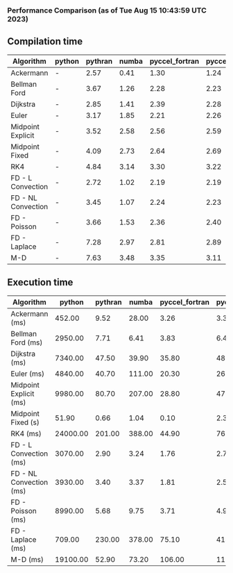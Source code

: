 ### Performance Comparison (as of Tue Aug 15 10:43:59 UTC 2023)
## Compilation time
Algorithm                 | python                    | pythran                   | numba                     | pyccel_fortran            | pyccel_c                 
------------------------- | ------------------------- | ------------------------- | ------------------------- | ------------------------- | -------------------------
Ackermann                 | -                         | 2.57                      | 0.41                      | 1.30                      | 1.24                     
Bellman Ford              | -                         | 3.67                      | 1.26                      | 2.28                      | 2.23                     
Dijkstra                  | -                         | 2.85                      | 1.41                      | 2.39                      | 2.28                     
Euler                     | -                         | 3.17                      | 1.85                      | 2.21                      | 2.26                     
Midpoint Explicit         | -                         | 3.52                      | 2.58                      | 2.56                      | 2.59                     
Midpoint Fixed            | -                         | 4.09                      | 2.73                      | 2.64                      | 2.69                     
RK4                       | -                         | 4.84                      | 3.14                      | 3.30                      | 3.22                     
FD - L Convection         | -                         | 2.72                      | 1.02                      | 2.19                      | 2.19                     
FD - NL Convection        | -                         | 3.45                      | 1.07                      | 2.24                      | 2.23                     
FD - Poisson              | -                         | 3.66                      | 1.53                      | 2.36                      | 2.40                     
FD - Laplace              | -                         | 7.28                      | 2.97                      | 2.81                      | 2.89                     
M-D                       | -                         | 7.63                      | 3.48                      | 3.35                      | 3.11                     

## Execution time
Algorithm                 | python                    | pythran                   | numba                     | pyccel_fortran            | pyccel_c                 
------------------------- | ------------------------- | ------------------------- | ------------------------- | ------------------------- | -------------------------
Ackermann (ms)            | 452.00                    | 9.52                      | 28.00                     | 3.26                      | 3.30                     
Bellman Ford (ms)         | 2950.00                   | 7.71                      | 6.41                      | 3.83                      | 6.45                     
Dijkstra (ms)             | 7340.00                   | 47.50                     | 39.90                     | 35.80                     | 48.40                    
Euler (ms)                | 4840.00                   | 40.70                     | 111.00                    | 20.30                     | 262.00                   
Midpoint Explicit (ms)    | 9980.00                   | 80.70                     | 207.00                    | 28.80                     | 470.00                   
Midpoint Fixed (s)        | 51.90                     | 0.66                      | 1.04                      | 0.10                      | 2.35                     
RK4 (ms)                  | 24000.00                  | 201.00                    | 388.00                    | 44.90                     | 767.00                   
FD - L Convection (ms)    | 3070.00                   | 2.90                      | 3.24                      | 1.76                      | 2.76                     
FD - NL Convection (ms)   | 3930.00                   | 3.40                      | 3.37                      | 1.81                      | 2.57                     
FD - Poisson (ms)         | 8990.00                   | 5.68                      | 9.75                      | 3.71                      | 4.90                     
FD - Laplace (ms)         | 709.00                    | 230.00                    | 378.00                    | 75.10                     | 414.00                   
M-D (ms)                  | 19100.00                  | 52.90                     | 73.20                     | 106.00                    | 110.00                   
